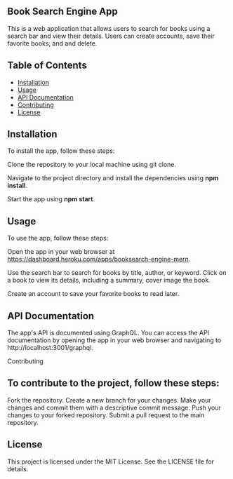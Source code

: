 ## Book Search Engine App

This is a web application that allows users to search for books using a search bar and view their details. Users can create accounts, save their favorite books, and and delete. 

## Table of Contents

- [Installation](#installation)
- [Usage](#usage)
- [API Documentation](#api-documentation)
- [Contributing](#contributing)
- [License](#license)

## Installation

To install the app, follow these steps:

Clone the repository to your local machine using git clone.

Navigate to the project directory and install the dependencies using **npm install**.


Start the app using **npm start**.

## Usage

To use the app, follow these steps:

Open the app in your web browser at https://dashboard.heroku.com/apps/booksearch-engine-mern.

Use the search bar to search for books by title, author, or keyword.
Click on a book to view its details, including a summary, cover image the book.

Create an account to save your favorite books to read later.





## API Documentation

The app's API is documented using GraphQL. You can access the API documentation by opening the app in your web browser and navigating to http://localhost:3001/graphql.

Contributing

## To contribute to the project, follow these steps:

Fork the repository.
Create a new branch for your changes.
Make your changes and commit them with a descriptive commit message.
Push your changes to your forked repository.
Submit a pull request to the main repository.


## License
This project is licensed under the MIT License. See the LICENSE file for details.

